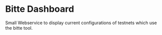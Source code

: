 # Bitte Dashboard

Small Webservice to display current configurations of testnets which use the bitte tool.
